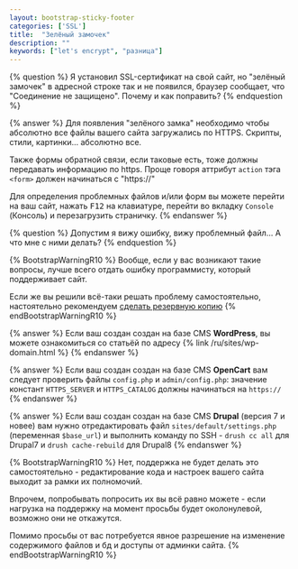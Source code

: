 ```yaml
---
layout: bootstrap-sticky-footer
categories: ['SSL']
title:  "Зелёный замочек"
description: ""
keywords: ["let's encrypt", "разница"]
---
```


{% question %}
Я установил SSL-сертификат на свой сайт, но "зелёный замочек" в адресной строке так и не появился, браузер сообщает, что "Соединение не защищено". Почему и как поправить?
{% endquestion %}

{% answer %}
Для появления "зелёного замка" необходимо чтобы абсолютно все файлы вашего сайта загружались по HTTPS. Скрипты, стили, картинки... абсолютно все.

Также формы обратной связи, если таковые есть, тоже должны передавать информацию по https. Проще говоря аттрибут `action` тэга `<form>` должен начинаться с "https://" 

Для определения проблемных файлов и/или форм вы можете перейти на ваш сайт, нажать <kbd>F12</kbd> на клавиатуре, перейти во вкладку `Console` (Консоль) и перезагрузить страничку.
{% endanswer %}

{% question %}
Допустим я вижу ошибку, вижу проблемный файл... А что мне с ними делать?
{% endquestion %}

{% BootstrapWarningR10 %}
Вообще, если у вас возникают такие вопросы, лучше всего отдать ошибку программисту, который поддерживает сайт.

Если же вы решили всё-таки решать проблему самостоятельно, настоятельно рекомендуем [сделать резервную копию](https://cp.beget.com/backup/manual)
{% endBootstrapWarningR10 %}
 
{% answer %}
Если ваш создан создан на базе CMS **WordPress**, вы можете ознакомиться со статьёй по адресу {% link /ru/sites/wp-domain.html %}
{% endanswer %}

{% answer %}
Если ваш создан создан на базе CMS **OpenCart** вам следует проверить файлы `config.php` и `admin/config.php`: значение констант `HTTPS_SERVER` и `HTTPS_CATALOG` должны начинаться на `https://`
{% endanswer %}

{% answer %}
Если ваш создан создан на базе CMS **Drupal** (версия 7 и новее) вам нужно отредактировать файл `sites/default/settings.php` (переменная `$base_url`) и выполнить команду по SSH - `drush cc all` для Drupal7 и `drush cache-rebuild` для Drupal8
{% endanswer %}

{% BootstrapWarningR10 %}
Нет, поддержка не будет делать это самостоятельно - редактирование кода и настроек вашего сайта выходит за рамки их полномочий.

Впрочем, попробывать попросить их вы всё равно можете - если нагрузка на поддержку на момент просьбы будет околонулевой, возможно они не откажутся.

Помимо просьбы от вас потребуется  явное разрешение на изменение содержимого файлов и бд и доступы от админки сайта.
{% endBootstrapWarningR10 %}
